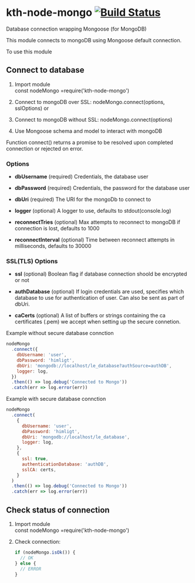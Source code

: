 # kth-node-mongo [![Build Status](https://travis-ci.org/KTH/kth-node-mongo.svg?branch=master)](https://travis-ci.org/KTH/kth-node-mongo)

Database connection wrapping Mongoose (for MongoDB)

This module connects to mongoDB using Mongoose default connection.

To use this module

## Connect to database

1. Import module  
   const nodeMongo =require('kth-node-mongo')

1. Connect to mongoDB over SSL:
   nodeMongo.connect(options, sslOptions) or

1. Connect to mongoDB without SSL:
   nodeMongo.connect(options)

1. Use Mongoose schema and model to interact with mongoDB

Function connect() returns a promise to be resolved upon completed connection or rejected on error.

### Options

- **dbUsername** (required)
  Credentials, the database user

- **dbPassword** (required)
  Credentials, the password for the database user

- **dbUri** (required)
  The URI for the mongoDb to connect to

- **logger** (optional)
  A logger to use, defaults to stdout(console.log)
- **reconnectTries** (optional)
  Max attempts to reconnect to mongoDB if connection is lost, defaults to 1000

- **reconnectInterval** (optional)
  Time between reconnect attempts in milliseconds, defaults to 30000

### SSL(TLS) Options

- **ssl** (optional)
  Boolean flag if database connection shoold be encrypted or not

- **authDatabase** (optional)
  If login credentials are used, specifies which database to use for authentication of user. Can also be sent as part of dbUri.

- **caCerts** (optional)
  A list of buffers or strings containing the ca certificates (.pem) we accept when setting up the secure connetion.

Example without secure database connction

```js
nodeMongo
  .connect({
    dbUsername: 'user',
    dbPassword: 'himligt',
    dbUri: 'mongodb://localhost/le_database?authSource=authDB',
    logger: log,
  })
  .then(() => log.debug('Connected to Mongo'))
  .catch(err => log.error(err))
```

Example with secure database connction

```js
nodeMongo
  .connect(
    {
      dbUsername: 'user',
      dbPassword: 'himligt',
      dbUri: 'mongodb://localhost/le_database',
      logger: log,
    },
    {
      ssl: true,
      authenticationDatabase: 'authDB',
      sslCA: certs,
    }
  )
  .then(() => log.debug('Connected to Mongo'))
  .catch(err => log.error(err))
```

## Check status of connection

1. Import module  
   const nodeMongo =require('kth-node-mongo')

1. Check connection:

   ```js
   if (nodeMongo.isOk()) {
     // OK
   } else {
     // ERROR
   }
   ```
